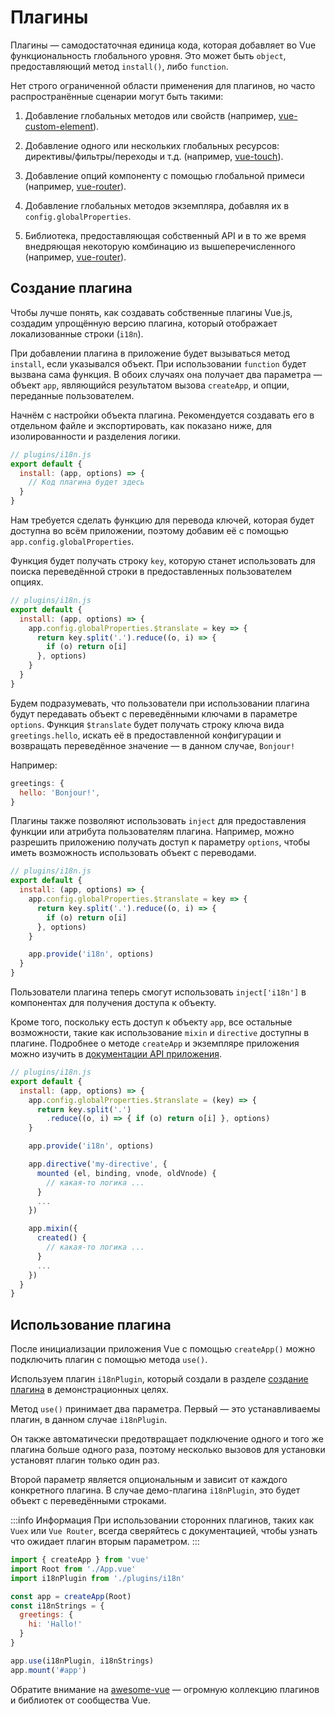 ﻿# Плагины

Плагины —  самодостаточная единица кода, которая добавляет во Vue функциональность глобального уровня. Это может быть `object`, предоставляющий метод `install()`, либо `function`.

Нет строго ограниченной области применения для плагинов, но часто распространённые сценарии могут быть такими:

1. Добавление глобальных методов или свойств (например, [vue-custom-element](https://github.com/karol-f/vue-custom-element)).

2. Добавление одного или нескольких глобальных ресурсов: директивы/фильтры/переходы и т.д. (например, [vue-touch](https://github.com/vuejs/vue-touch)).

3. Добавление опций компоненту с помощью глобальной примеси (например, [vue-router](https://github.com/vuejs/vue-router)).

4. Добавление глобальных методов экземпляра, добавляя их в `config.globalProperties`.

5. Библиотека, предоставляющая собственный API и в то же время внедряющая некоторую комбинацию из вышеперечисленного (например, [vue-router](https://github.com/vuejs/vue-router)).

## Создание плагина

Чтобы лучше понять, как создавать собственные плагины Vue.js, создадим упрощённую версию плагина, который отображает локализованные строки (`i18n`).

При добавлении плагина в приложение будет вызываться метод `install`, если указывался объект. При использовании `function` будет вызвана сама функция. В обоих случаях она получает два параметра — объект `app`, являющийся результатом вызова `createApp`, и опции, переданные пользователем.

Начнём с настройки объекта плагина. Рекомендуется создавать его в отдельном файле и экспортировать, как показано ниже, для изолированности и разделения логики.

```js
// plugins/i18n.js
export default {
  install: (app, options) => {
    // Код плагина будет здесь
  }
}
```

Нам требуется сделать функцию для перевода ключей, которая будет доступна во всём приложении, поэтому добавим её с помощью `app.config.globalProperties`.

Функция будет получать строку `key`, которую станет использовать для поиска переведённой строки в предоставленных пользователем опциях.

```js
// plugins/i18n.js
export default {
  install: (app, options) => {
    app.config.globalProperties.$translate = key => {
      return key.split('.').reduce((o, i) => {
        if (o) return o[i]
      }, options)
    }
  }
}
```

Будем подразумевать, что пользователи при использовании плагина будут передавать объект с переведёнными ключами в параметре `options`. Функция `$translate` будет получать строку ключа вида `greetings.hello`, искать её в предоставленной конфигурации и возвращать переведённое значение — в данном случае, `Bonjour!`

Например:

```js
greetings: {
  hello: 'Bonjour!',
}
```

Плагины также позволяют использовать `inject` для предоставления функции или атрибута пользователям плагина. Например, можно разрешить приложению получать доступ к параметру `options`, чтобы иметь возможность использовать объект с переводами.

```js
// plugins/i18n.js
export default {
  install: (app, options) => {
    app.config.globalProperties.$translate = key => {
      return key.split('.').reduce((o, i) => {
        if (o) return o[i]
      }, options)
    }

    app.provide('i18n', options)
  }
}
```

Пользователи плагина теперь смогут использовать `inject['i18n']` в компонентах для получения доступа к объекту.

Кроме того, поскольку есть доступ к объекту `app`, все остальные возможности, такие как использование `mixin` и `directive` доступны в плагине. Подробнее о методе `createApp` и экземпляре приложения можно изучить в [документации API приложения](../api/application-api.md).

```js
// plugins/i18n.js
export default {
  install: (app, options) => {
    app.config.globalProperties.$translate = (key) => {
      return key.split('.')
        .reduce((o, i) => { if (o) return o[i] }, options)
    }

    app.provide('i18n', options)

    app.directive('my-directive', {
      mounted (el, binding, vnode, oldVnode) {
        // какая-то логика ...
      }
      ...
    })

    app.mixin({
      created() {
        // какая-то логика ...
      }
      ...
    })
  }
}
```

## Использование плагина

После инициализации приложения Vue с помощью `createApp()` можно подключить плагин с помощью метода `use()`.

Используем плагин `i18nPlugin`, который создали в разделе [создание плагина](#writing-a-plugin) в демонстрационных целях.

Метод `use()` принимает два параметра. Первый — это устанавливаемы плагин, в данном случае `i18nPlugin`.

Он также автоматически предотвращает подключение одного и того же плагина больше одного раза, поэтому несколько вызовов для установки установят плагин только один раз.

Второй параметр является опциональным и зависит от каждого конкретного плагина. В случае демо-плагина `i18nPlugin`, это будет объект с переведёнными строками.

:::info Информация
При использовании сторонних плагинов, таких как `Vuex` или `Vue Router`, всегда сверяйтесь с документацией, чтобы узнать что ожидает плагин вторым параметром.
:::

```js
import { createApp } from 'vue'
import Root from './App.vue'
import i18nPlugin from './plugins/i18n'

const app = createApp(Root)
const i18nStrings = {
  greetings: {
    hi: 'Hallo!'
  }
}

app.use(i18nPlugin, i18nStrings)
app.mount('#app')
```

Обратите внимание на [awesome-vue](https://github.com/vuejs/awesome-vue#components--libraries) — огромную коллекцию плагинов и библиотек от сообщества Vue.
